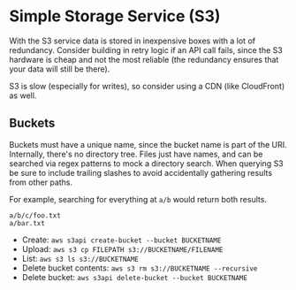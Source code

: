 # Simple Storage Service (S3)

With the S3 service data is stored in inexpensive boxes with a lot of redundancy. Consider building in retry logic if an API call fails, since the S3 hardware is cheap and not the most reliable (the redundancy ensures that your data will still be there).

S3 is slow (especially for writes), so consider using a CDN (like CloudFront) as well.

## Buckets

Buckets must have a unique name, since the bucket name is part of the URI. Internally, there's no directory tree. Files just have names, and can be searched via regex patterns to mock a directory search. When querying S3 be sure to include trailing slashes to avoid accidentally gathering results from other paths.

For example, searching for everything at `a/b` would return both results.
```
a/b/c/foo.txt
a/bar.txt
```

* Create: `aws s3api create-bucket --bucket BUCKETNAME`
* Upload: `aws s3 cp FILEPATH s3://BUCKETNAME/FILENAME`
* List: `aws s3 ls s3://BUCKETNAME`
* Delete bucket contents: `aws s3 rm s3://BUCKETNAME --recursive`
* Delete bucket: `aws s3api delete-bucket --bucket BUCKETNAME`
